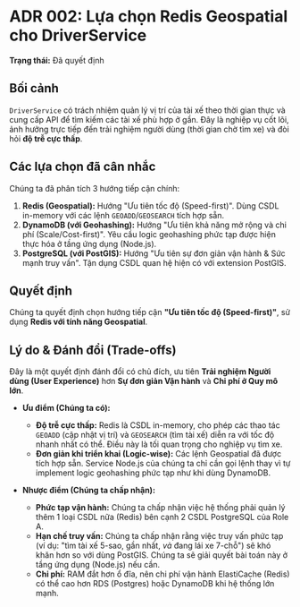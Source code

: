 # ADR 002: Lựa chọn Redis Geospatial cho DriverService

**Trạng thái:** Đã quyết định

## Bối cảnh

`DriverService` có trách nhiệm quản lý vị trí của tài xế theo thời gian thực và cung cấp API để tìm kiếm các tài xế phù hợp ở gần. Đây là nghiệp vụ cốt lõi, ảnh hưởng trực tiếp đến trải nghiệm người dùng (thời gian chờ tìm xe) và đòi hỏi **độ trễ cực thấp**.

## Các lựa chọn đã cân nhắc

Chúng ta đã phân tích 3 hướng tiếp cận chính:

1.  **Redis (Geospatial):** Hướng "Ưu tiên tốc độ (Speed-first)". Dùng CSDL in-memory với các lệnh `GEOADD`/`GEOSEARCH` tích hợp sẵn.
2.  **DynamoDB (với Geohashing):** Hướng "Ưu tiên khả năng mở rộng và chi phí (Scale/Cost-first)". Yêu cầu logic geohashing phức tạp được hiện thực hóa ở tầng ứng dụng (Node.js).
3.  **PostgreSQL (với PostGIS):** Hướng "Ưu tiên sự đơn giản vận hành & Sức mạnh truy vấn". Tận dụng CSDL quan hệ hiện có với extension PostGIS.

## Quyết định

Chúng ta quyết định chọn hướng tiếp cận **"Ưu tiên tốc độ (Speed-first)"**, sử dụng **Redis với tính năng Geospatial**.

## Lý do & Đánh đổi (Trade-offs)

Đây là một quyết định đánh đổi có chủ đích, ưu tiên **Trải nghiệm Người dùng (User Experience)** hơn **Sự đơn giản Vận hành** và **Chi phí ở Quy mô lớn**.

* **Ưu điểm (Chúng ta có):**
    * **Độ trễ cực thấp:** Redis là CSDL in-memory, cho phép các thao tác `GEOADD` (cập nhật vị trí) và `GEOSEARCH` (tìm tài xế) diễn ra với tốc độ nhanh nhất có thể. Điều này là tối quan trọng cho nghiệp vụ tìm xe.
    * **Đơn giản khi triển khai (Logic-wise):** Các lệnh Geospatial đã được tích hợp sẵn. Service Node.js của chúng ta chỉ cần gọi lệnh thay vì tự implement logic geohashing phức tạp như khi dùng DynamoDB.

* **Nhược điểm (Chúng ta chấp nhận):**
    * **Phức tạp vận hành:** Chúng ta chấp nhận việc hệ thống phải quản lý thêm 1 loại CSDL nữa (Redis) bên cạnh 2 CSDL PostgreSQL của Role A.
    * **Hạn chế truy vấn:** Chúng ta chấp nhận rằng việc truy vấn phức tạp (ví dụ: "tìm tài xế 5-sao, gần nhất, *và* đang lái xe 7-chỗ") sẽ khó khăn hơn so với dùng PostGIS. Chúng ta sẽ giải quyết bài toán này ở tầng ứng dụng (Node.js) nếu cần.
    * **Chi phí:** RAM đắt hơn ổ đĩa, nên chi phí vận hành ElastiCache (Redis) có thể cao hơn RDS (Postgres) hoặc DynamoDB khi hệ thống lớn mạnh.